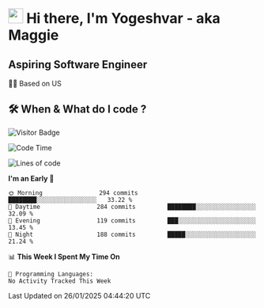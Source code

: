 <h1><img src="https://emojis.slackmojis.com/emojis/images/1531849430/4246/blob-sunglasses.gif?1531849430" width="30"/> Hi there, I'm Yogeshvar - aka Maggie</h1>

## Aspiring Software Engineer
🏂🏻  Based on US 

## 🛠 When & What do I code ?  

![Visitor Badge](https://visitor-badge.feriirawann.repl.co?username=yogeshvar&repo=yogeshvar&label=Visitors&style=plastic&color=%23457BFF&contentType=svg)

<!--START_SECTION:waka-->
![Code Time](http://img.shields.io/badge/Code%20Time-2%2C919%20hrs%2051%20mins-blue)

![Lines of code](https://img.shields.io/badge/From%20Hello%20World%20I%27ve%20Written-3.8%20million%20lines%20of%20code-blue)

**I'm an Early 🐤** 

```text
🌞 Morning                294 commits         ████████░░░░░░░░░░░░░░░░░   33.22 % 
🌆 Daytime                284 commits         ████████░░░░░░░░░░░░░░░░░   32.09 % 
🌃 Evening                119 commits         ███░░░░░░░░░░░░░░░░░░░░░░   13.45 % 
🌙 Night                  188 commits         █████░░░░░░░░░░░░░░░░░░░░   21.24 % 
```


📊 **This Week I Spent My Time On** 

```text
💬 Programming Languages: 
No Activity Tracked This Week
```


 Last Updated on 26/01/2025 04:44:20 UTC
<!--END_SECTION:waka-->
